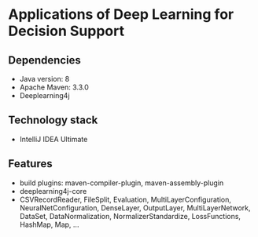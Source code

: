 # Applications of Deep Learning for Decision Support
	
## Dependencies
* Java version: 8
* Apache Maven: 3.3.0
* Deeplearning4j

## Technology stack
* IntelliJ IDEA Ultimate

## Features
* build plugins: maven-compiler-plugin, maven-assembly-plugin
* deeplearning4j-core
* CSVRecordReader, FileSplit, Evaluation, MultiLayerConfiguration, NeuralNetConfiguration, DenseLayer, OutputLayer, MultiLayerNetwork, DataSet, DataNormalization, NormalizerStandardize, LossFunctions, HashMap, Map, ...
